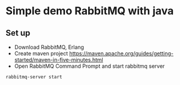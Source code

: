 # Simple demo RabbitMQ with java
## Set up
- Download RabbitMQ, Erlang
- Create maven project https://maven.apache.org/guides/getting-started/maven-in-five-minutes.html
- Open RabbitMQ Command Prompt and start rabbitmq server
```
rabbitmq-server start
```
